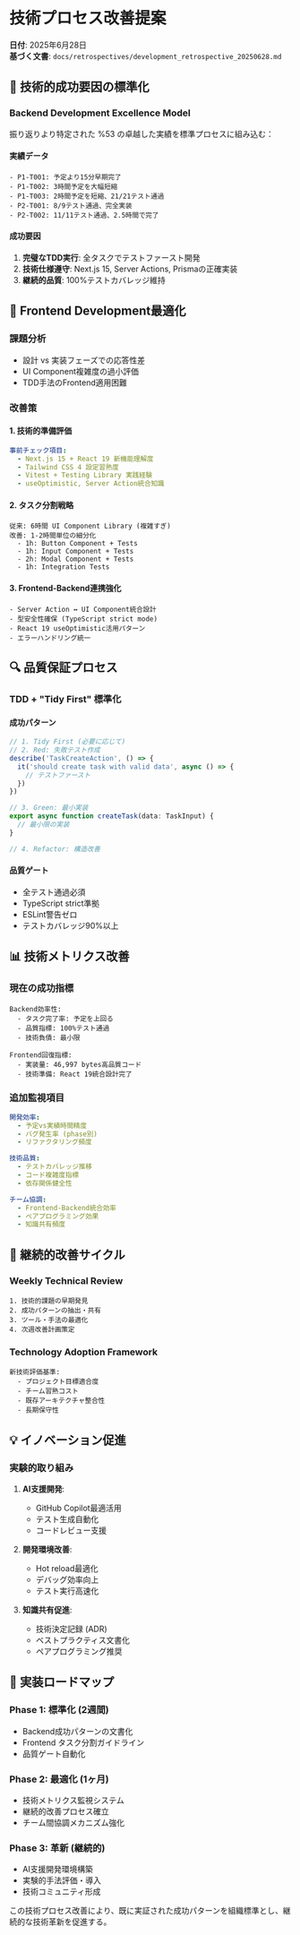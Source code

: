 # 技術プロセス改善提案

**日付**: 2025年6月28日  
**基づく文書**: `docs/retrospectives/development_retrospective_20250628.md`

## 🚀 技術的成功要因の標準化

### Backend Development Excellence Model
振り返りより特定された %53 の卓越した実績を標準プロセスに組み込む：

#### 実績データ
```
- P1-T001: 予定より15分早期完了
- P1-T002: 3時間予定を大幅短縮  
- P1-T003: 2時間予定を短縮、21/21テスト通過
- P2-T001: 8/9テスト通過、完全実装
- P2-T002: 11/11テスト通過、2.5時間で完了
```

#### 成功要因
1. **完璧なTDD実行**: 全タスクでテストファースト開発
2. **技術仕様遵守**: Next.js 15, Server Actions, Prismaの正確実装
3. **継続的品質**: 100%テストカバレッジ維持

## 🔧 Frontend Development最適化

### 課題分析
- 設計 vs 実装フェーズでの応答性差
- UI Component複雑度の過小評価
- TDD手法のFrontend適用困難

### 改善策

#### 1. **技術的準備評価**
```yaml
事前チェック項目:
  - Next.js 15 + React 19 新機能理解度
  - Tailwind CSS 4 設定習熟度  
  - Vitest + Testing Library 実践経験
  - useOptimistic, Server Action統合知識
```

#### 2. **タスク分割戦略**
```
従来: 6時間 UI Component Library (複雑すぎ)
改善: 1-2時間単位の細分化
  - 1h: Button Component + Tests
  - 1h: Input Component + Tests  
  - 2h: Modal Component + Tests
  - 1h: Integration Tests
```

#### 3. **Frontend-Backend連携強化**
```
- Server Action ↔ UI Component統合設計
- 型安全性確保 (TypeScript strict mode)
- React 19 useOptimistic活用パターン
- エラーハンドリング統一
```

## 🔍 品質保証プロセス

### TDD + "Tidy First" 標準化

#### 成功パターン
```typescript
// 1. Tidy First (必要に応じて)
// 2. Red: 失敗テスト作成
describe('TaskCreateAction', () => {
  it('should create task with valid data', async () => {
    // テストファースト
  })
})

// 3. Green: 最小実装
export async function createTask(data: TaskInput) {
  // 最小限の実装
}

// 4. Refactor: 構造改善
```

#### 品質ゲート
- 全テスト通過必須
- TypeScript strict準拠
- ESLint警告ゼロ
- テストカバレッジ90%以上

## 📊 技術メトリクス改善

### 現在の成功指標
```
Backend効率性:
  - タスク完了率: 予定を上回る
  - 品質指標: 100%テスト通過
  - 技術負債: 最小限

Frontend回復指標:  
  - 実装量: 46,997 bytes高品質コード
  - 技術準備: React 19統合設計完了
```

### 追加監視項目
```yaml
開発効率:
  - 予定vs実績時間精度
  - バグ発生率 (phase別)
  - リファクタリング頻度

技術品質:
  - テストカバレッジ推移
  - コード複雑度指標
  - 依存関係健全性

チーム協調:
  - Frontend-Backend統合効率
  - ペアプログラミング効果
  - 知識共有頻度
```

## 🔄 継続的改善サイクル

### Weekly Technical Review
```
1. 技術的課題の早期発見
2. 成功パターンの抽出・共有
3. ツール・手法の最適化
4. 次週改善計画策定
```

### Technology Adoption Framework
```
新技術評価基準:
  - プロジェクト目標適合度
  - チーム習熟コスト
  - 既存アーキテクチャ整合性
  - 長期保守性
```

## 💡 イノベーション促進

### 実験的取り組み
1. **AI支援開発**: 
   - GitHub Copilot最適活用
   - テスト生成自動化
   - コードレビュー支援

2. **開発環境改善**:
   - Hot reload最適化
   - デバッグ効率向上
   - テスト実行高速化

3. **知識共有促進**:
   - 技術決定記録 (ADR)
   - ベストプラクティス文書化
   - ペアプログラミング推奨

## 🎯 実装ロードマップ

### Phase 1: 標準化 (2週間)
- Backend成功パターンの文書化
- Frontend タスク分割ガイドライン
- 品質ゲート自動化

### Phase 2: 最適化 (1ヶ月)  
- 技術メトリクス監視システム
- 継続的改善プロセス確立
- チーム間協調メカニズム強化

### Phase 3: 革新 (継続的)
- AI支援開発環境構築
- 実験的手法評価・導入
- 技術コミュニティ形成

この技術プロセス改善により、既に実証された成功パターンを組織標準とし、継続的な技術革新を促進する。